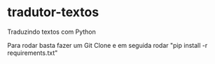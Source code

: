 # tradutor-textos
Traduzindo textos com Python


Para rodar basta fazer um Git Clone e em seguida rodar "pip install -r requirements.txt"
